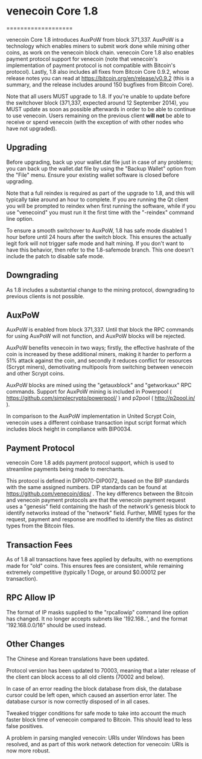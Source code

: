 # venecoin Core 1.8
===================

venecoin Core 1.8 introduces AuxPoW from block 371,337. AuxPoW is a technology
which enables miners to submit work done while mining other coins, as work
on the venecoin block chain. venecoin Core 1.8 also enables payment protocol
support for venecoin (note that venecoin's implementation of payment protocol is
not compatible with Bitcoin's protocol). Lastly, 1.8  also includes all fixes
from Bitcoin Core 0.9.2, whose release notes you can read at
https://bitcoin.org/en/release/v0.9.2 (this is a summary, and the release includes
around 150 bugfixes from Bitcoin Core).

Note that all users MUST upgrade to 1.8. If you're unable to update before the
switchover block (371,337, expected around 12 September 2014), you MUST update
as soon as possible afterwards in order to be able to continue to use venecoin.
Users remaining on the previous client **will not** be able to receive or spend
venecoin (with the exception of with other nodes who have not upgraded).

## Upgrading

Before upgrading, back up your wallet.dat file just in case of any problems; you
can back up the wallet.dat file by using the "Backup Wallet" option from the "File"
menu. Ensure your existing wallet software is closed before upgrading.

Note that a full reindex is required as part of the upgrade to 1.8, and this
will typically take around an hour to complete. If you are running the Qt client
you will be prompted to reindex when first running the software, while if you
use "venecoind" you must run it the first time with the "-reindex" command line
option.

To ensure a smooth switchover to AuxPoW, 1.8 has safe mode disabled 1 hour before
until 24 hours after the switch block. This ensures the actually legit fork will not
trigger safe mode and halt mining. If you don't want to have this behavior, then
refer to the 1.8-safemode branch. This one doesn't include the patch to disable safe mode.

## Downgrading

As 1.8 includes a substantial change to the mining protocol, downgrading to previous
clients is not possible.

## AuxPoW

AuxPoW is enabled from block 371,337. Until that block the RPC commands for using AuxPoW
will not function, and AuxPoW blocks will be rejected.

AuxPoW benefits venecoin in two ways; firstly, the effective hashrate of the coin is
increased by these additional miners, making it harder to perform a 51% attack against
the coin, and secondly it reduces conflict for resources (Scrypt miners), demotivating
multipools from switching between venecoin and other Scrypt coins.

AuxPoW blocks are mined using the "getauxblock" and "getworkaux" RPC commands. Support
for AuxPoW mining is included in Powerpool ( https://github.com/simplecrypto/powerpool/ )
and p2pool ( http://p2pool.in/ ).

In comparison to the AuxPoW implementation in United Scrypt Coin, venecoin uses a
different coinbase transaction input script format which includes block height in
compliance with BIP0034.

## Payment Protocol

venecoin Core 1.8 adds payment protocol support, which is used to streamline payments
being made to merchants.

This protocol is defined in DIP0070-DIP0072, based on the BIP standards with the same
assigned numbers. DIP standards can be found at https://github.com/venecoin/dips/ .
The key differencs between the Bitcoin and venecoin payment protocols are that
the venecoin payment request uses a "genesis" field containing the hash of the network's
genesis block to identify networks instead of the "network" field. Further, MIME types
for the request, payment and response are modified to identify the files as distinct
types from the Bitcoin files.

## Transaction Fees

As of 1.8 all transactions have fees applied by defaults, with no exemptions made for
"old" coins. This ensures fees are consistent, while remaining extremely competitive
(typically 1 Doge, or around $0.00012 per transaction).

## RPC Allow IP

The format of IP masks supplied to the "rpcallowip" command line option has changed.
It no longer accepts subnets like '192.168.*.*', and the format '192.168.0.0/16" should
be used instead.

## Other Changes

The Chinese and Korean translations have been updated.

Protocol version has been updated to 70003, meaning that a later release of the client
can block access to all old clients (70002 and below).

In case of an error reading the block database from disk, the database cursor could be
left open, which caused an assertion error later. The database cursor is now correctly
disposed of in all cases.

Tweaked trigger conditions for safe mode to take into account the much faster block time
of venecoin compared to Bitcoin. This should lead to less false positives.

A problem in parsing mangled venecoin: URIs under Windows has been resolved, and as
part of this work network detection for venecoin: URIs is now more robust.
